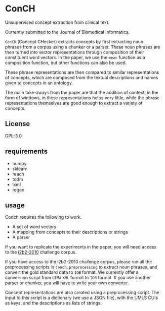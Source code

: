 # ConCH

Unsupervised concept extraction from clinical text.

Currently submitted to the Journal of Biomedical Informatics.

`ConCH` (Concept CHecker) extracts concepts by first extracting noun phrases from a corpus using a chunker or a parser. These noun phrases are then turned into vector representations through composition of their constituent word vectors. In the paper, we use the `mean` function as a composition function, but other functions can also be used.

These phrase representations are then compared to similar representations of concepts, which are composed from the textual descriptions and names given to concepts in an ontology.

The main take-aways from the paper are that the addition of context, in the form of windows, in these representations helps very little, while the phrase representations themselves are good enough to extract a variety of concepts.

## License

GPL-3.0

## requirements

* numpy
* sklearn
* reach
* tqdm
* lxml
* regex

## usage

Conch requires the following to work.

* A set of word vectors
* A mapping from concepts to their descriptions or strings
* A parser

If you want to replicate the experiments in the paper, you will need access to the [i2b2-2010](https://www.i2b2.org/NLP/DataSets/Main.php) challenge corpus.

If you have access to the i2b2-2010 challenge corpus, please run all the preprocessing scripts in `conch.preprocessing` to extract noun phrases, and convert the gold standard data to `IOB` format. We currently offer a conversion script from `UIMA` `XML` format to `IOB` format. If you use another parser or chunker, you will have to write your own converter.

Concept representations are also created using a preprocessing script. The input to this script is a dictionary (we use a JSON file), with the UMLS CUIs as keys, and the descriptions as lists of strings.
